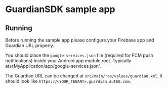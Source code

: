 # GuardianSDK sample app

## Running

Before running the sample app please configure your Firebase app and Guardian URL properly.

You should place the `google-services.json` file (required for FCM push notifications) inside your Android app module root. Typically at` at `MyApplication/app/google-services.json`.

The Guardian URL can be changed at `src/main/res/values/guardian.xml`. It should look like
`https://<YOUR_TENANT>.guardian.auth0.com`.
